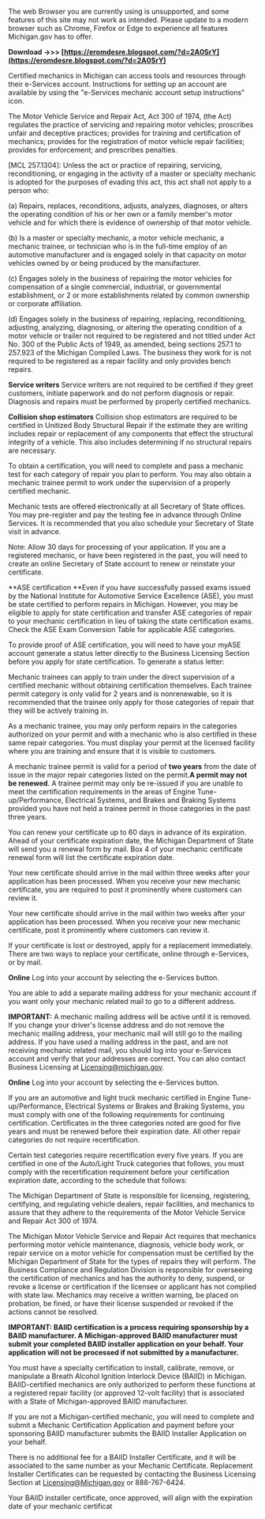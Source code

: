 
 
The web Browser you are currently using is unsupported, and some features of this site may not work as intended. Please update to a modern browser such as Chrome, Firefox or Edge to experience all features Michigan.gov has to offer.
 
**Download ->>> [https://eromdesre.blogspot.com/?d=2A0SrY](https://eromdesre.blogspot.com/?d=2A0SrY)**


 
Certified mechanics in Michigan can access tools and resources through their e-Services account. Instructions for setting up an account are available by using the "e-Services mechanic account setup instructions" icon.
 
The Motor Vehicle Service and Repair Act, Act 300 of 1974, (the Act) regulates the practice of servicing and repairing motor vehicles; proscribes unfair and deceptive practices; provides for training and certification of mechanics; provides for the registration of motor vehicle repair facilities; provides for enforcement; and prescribes penalties.
 
[MCL 257.1304]:
Unless the act or practice of repairing, servicing, reconditioning, or engaging in the activity of a master or specialty mechanic is adopted for the purposes of evading this act, this act shall not apply to a person who:
 
(a) Repairs, replaces, reconditions, adjusts, analyzes, diagnoses, or alters the operating condition of his or her own or a family member's motor vehicle and for which there is evidence of ownership of that motor vehicle.

(b) Is a master or specialty mechanic, a motor vehicle mechanic, a mechanic trainee, or technician who is in the full-time employ of an automotive manufacturer and is engaged solely in that capacity on motor vehicles owned by or being produced by the manufacturer.
 
(c) Engages solely in the business of repairing the motor vehicles for compensation of a single commercial, industrial, or governmental establishment, or 2 or more establishments related by common ownership or corporate affiliation.
 
(d) Engages solely in the business of repairing, replacing, reconditioning, adjusting, analyzing, diagnosing, or altering the operating condition of a motor vehicle or trailer not required to be registered and not titled under Act No. 300 of the Public Acts of 1949, as amended, being sections 257.1 to 257.923 of the Michigan Compiled Laws. The business they work for is not required to be registered as a repair facility and only provides bench repairs.

**Service writers**
Service writers are not required to be certified if they greet customers, initiate paperwork and do not perform diagnosis or repair. Diagnosis and repairs must be performed by properly certified mechanics.
 
**Collision shop estimators**
Collision shop estimators are required to be certified in Unitized Body Structural Repair if the estimate they are writing includes repair or replacement of any components that effect the structural integrity of a vehicle. This also includes determining if no structural repairs are necessary.
 
To obtain a certification, you will need to complete and pass a mechanic test for each category of repair you plan to perform. You may also obtain a mechanic trainee permit to work under the supervision of a properly certified mechanic.
 
Mechanic tests are offered electronically at all Secretary of State offices. You may pre-register and pay the testing fee in advance through Online Services. It is recommended that you also schedule your Secretary of State visit in advance.
 
Note: Allow 30 days for processing of your application. If you are a registered mechanic, or have been registered in the past, you will need to create an online Secretary of State account to renew or reinstate your certificate.
 
**ASE certification
**Even if you have successfully passed exams issued by the National Institute for Automotive Service Excellence (ASE), you must be state certified to perform repairs in Michigan. However, you may be eligible to apply for state certification and transfer ASE categories of repair to your mechanic certification in lieu of taking the state certification exams. Check the ASE Exam Conversion Table for applicable ASE categories.
 
To provide proof of ASE certification, you will need to have your myASE account generate a status letter directly to the Business Licensing Section before you apply for state certification. To generate a status letter:
 
Mechanic trainees can apply to train under the direct supervision of a certified mechanic without obtaining certification themselves. Each trainee permit category is only valid for 2 years and is nonrenewable, so it is recommended that the trainee only apply for those categories of repair that they will be actively training in.
 
As a mechanic trainee, you may only perform repairs in the categories authorized on your permit and with a mechanic who is also certified in these same repair categories. You must display your permit at the licensed facility where you are training and ensure that it is visible to customers.
 
A mechanic trainee permit is valid for a period of **two years** from the date of issue in the major repair categories listed on the permit.**A permit may not be renewed**. A trainee permit may only be re-issued if you are unable to meet the certification requirements in the areas of Engine Tune-up/Performance, Electrical Systems, and Brakes and Braking Systems provided you have not held a trainee permit in those categories in the past three years.
 
You can renew your certificate up to 60 days in advance of its expiration. Ahead of your certificate expiration date, the Michigan Department of State will send you a renewal form by mail. Box 4 of your mechanic certificate renewal form will list the certificate expiration date. 

Your new certificate should arrive in the mail within three weeks after your application has been processed. When you receive your new mechanic certificate, you are required to post it prominently where customers can review it.
 
Your new certificate should arrive in the mail within two weeks after your application has been processed. When you receive your new mechanic certificate, post it prominently where customers can review it.
 
If your certificate is lost or destroyed, apply for a replacement immediately. There are two ways to replace your certificate, online through e-Services, or by mail.

**Online**
Log into your account by selecting the e-Services button.
 
You are able to add a separate mailing address for your mechanic account if you want only your mechanic related mail to go to a different address.

**IMPORTANT:** A mechanic mailing address will be active until it is removed. If you change your driver's license address and do not remove the mechanic mailing address, your mechanic mail will still go to the mailing address. If you have used a mailing address in the past, and are not receiving mechanic related mail, you should log into your e-Services account and verify that your addresses are correct. You can also contact Business Licensing at Licensing@michigan.gov.

**Online**
Log into your account by selecting the e-Services button.
 
If you are an automotive and light truck mechanic certified in Engine Tune-up/Performance, Electrical Systems or Brakes and Braking Systems, you must comply with one of the following requirements for continuing certification. Certificates in the three categories noted are good for five years and must be renewed before their expiration date. All other repair categories do not require recertification.
 
Certain test categories require recertification every five years. If you are certified in one of the Auto/Light Truck categories that follows, you must comply with the recertification requirement before your certification expiration date, according to the schedule that follows:
 
The Michigan Department of State is responsible for licensing, registering, certifying, and regulating vehicle dealers, repair facilities, and mechanics to assure that they adhere to the requirements of the Motor Vehicle Service and Repair Act 300 of 1974.
 
The Michigan Motor Vehicle Service and Repair Act requires that mechanics performing motor vehicle maintenance, diagnosis, vehicle body work, or repair service on a motor vehicle for compensation must be certified by the Michigan Department of State for the types of repairs they will perform. The Business Compliance and Regulation Division is responsible for overseeing the certification of mechanics and has the authority to deny, suspend, or revoke a license or certification if the licensee or applicant has not complied with state law. Mechanics may receive a written warning, be placed on probation, be fined, or have their license suspended or revoked if the actions cannot be resolved.
 
**IMPORTANT: BAIID certification is a process requiring sponsorship by a BAIID manufacturer. A Michigan-approved BAIID manufacturer must submit your completed BAIID installer application on your behalf. Your application will not be processed if not submitted by a manufacturer.**
 
You must have a specialty certification to install, calibrate, remove, or manipulate a Breath Alcohol Ignition Interlock Device (BAIID) in Michigan. BAIID-certified mechanics are only authorized to perform these functions at a registered repair facility (or approved 12-volt facility) that is associated with a State of Michigan-approved BAIID manufacturer.
 
If you are not a Michigan-certified mechanic, you will need to complete and submit a Mechanic Certification Application and payment before your sponsoring BAIID manufacturer submits the BAIID Installer Application on your behalf.
 
There is no additional fee for a BAIID Installer Certificate, and it will be associated to the same number as your Mechanic Certificate. Replacement Installer Certificates can be requested by contacting the Business Licensing Section at Licensing@Michigan.gov or 888-767-6424. 


 
Your BAIID installer certificate, once approved, will align with the expiration date of your mechanic certificat